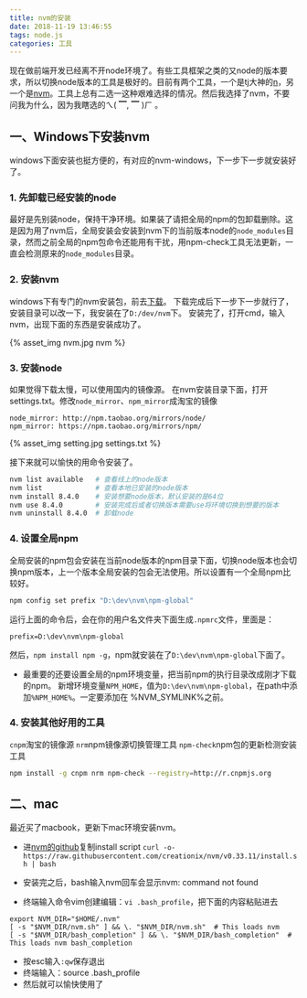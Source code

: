```yaml
---
title: nvm的安装
date: 2018-11-19 13:46:55
tags: node.js
categories: 工具
---
```


现在做前端开发已经离不开node环境了。有些工具框架之类的又node的版本要求，所以切换node版本的工具是极好的。目前有两个工具，一个是tj大神的[n](https://github.com/tj/n)，另一个是[nvm](https://github.com/creationix/nvm)。工具上总有二选一这种艰难选择的情况。然后我选择了nvm，不要问我为什么，因为我瞎选的ㄟ( ▔, ▔ )ㄏ 。

<!-- more -->

## 一、Windows下安装nvm
windows下面安装也挺方便的，有对应的nvm-windows，下一步下一步就安装好了。
### 1. 先卸载已经安装的node
最好是先别装node，保持干净环境。如果装了请把全局的npm的包卸载删除。这是因为用了nvm后，全局安装会安装到nvm下的当前版本node的`node_modules`目录，然而之前全局的npm包命令还能用有干扰，用npm-check工具无法更新，一直会检测原来的`node_modules`目录。

### 2. 安装nvm
windows下有专门的nvm安装包，前去[下载](https://github.com/coreybutler/nvm-windows/releases)。
下载完成后下一步下一步就行了，安装目录可以改一下，我安装在了`D:/dev/nvm`下。
安装完了，打开cmd，输入nvm，出现下面的东西是安装成功了。

{% asset_img nvm.jpg nvm %}
 
### 3. 安装node
如果觉得下载太慢，可以使用国内的镜像源。
在nvm安装目录下面，打开settings.txt。修改`node_mirror`、`npm_mirror`成淘宝的镜像
```
node_mirror: http://npm.taobao.org/mirrors/node/ 
npm_mirror: https://npm.taobao.org/mirrors/npm/
```

{% asset_img setting.jpg settings.txt %}

接下来就可以愉快的用命令安装了。
```bash
nvm list available   # 查看线上的node版本
nvm list             # 查看本地已安装的node版本
nvm install 8.4.0    # 安装想要node版本，默认安装的是64位
nvm use 8.4.0        # 安装完成后或者切换版本需要use将环境切换到想要的版本
nvm uninstall 8.4.0  # 卸载node
```

### 4. 设置全局npm
全局安装的npm包会安装在当前node版本的npm目录下面，切换node版本也会切换npm版本，上一个版本全局安装的包会无法使用。所以设置有一个全局npm比较好。
```bash
npm config set prefix "D:\dev\nvm\npm-global"
```
运行上面的命令后，会在你的用户名文件夹下面生成`.npmrc`文件，里面是：
```
prefix=D:\dev\nvm\npm-global
```
然后，`npm install npm -g`，npm就安装在了`D:\dev\nvm\npm-global`下面了。

* 最重要的还要设置全局的npm环境变量，把当前npm的执行目录改成刚才下载的npm。
新增环境变量`NPM_HOME`，值为`D:\dev\nvm\npm-global`，在path中添加`%NPM_HOME%`。一定要添加在 %NVM_SYMLINK%之前。

### 4. 安装其他好用的工具
`cnpm`淘宝的镜像源
`nrm`npm镜像源切换管理工具
`npm-check`npm包的更新检测安装工具
```bash
npm install -g cnpm nrm npm-check --registry=http://r.cnpmjs.org
```

## 二、mac
最近买了macbook，更新下mac环境安装nvm。

* 进[nvm的github](https://github.com/creationix/nvm)复制install script `curl -o- https://raw.githubusercontent.com/creationix/nvm/v0.33.11/install.sh | bash`

* 安装完之后，bash输入nvm回车会显示nvm: command not found
* 终端输入命令vim创建编辑：`vi .bash_profile`，把下面的内容粘贴进去
```
export NVM_DIR="$HOME/.nvm"
[ -s "$NVM_DIR/nvm.sh" ] && \. "$NVM_DIR/nvm.sh"  # This loads nvm
[ -s "$NVM_DIR/bash_completion" ] && \. "$NVM_DIR/bash_completion"  # This loads nvm bash_completion
```
* 按esc输入`:qw`保存退出
* 终端输入：source .bash_profile
* 然后就可以愉快使用了